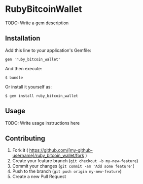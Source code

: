 # RubyBitcoinWallet

TODO: Write a gem description

## Installation

Add this line to your application's Gemfile:

    gem 'ruby_bitcoin_wallet'

And then execute:

    $ bundle

Or install it yourself as:

    $ gem install ruby_bitcoin_wallet

## Usage

TODO: Write usage instructions here

## Contributing

1. Fork it ( https://github.com/[my-github-username]/ruby_bitcoin_wallet/fork )
2. Create your feature branch (`git checkout -b my-new-feature`)
3. Commit your changes (`git commit -am 'Add some feature'`)
4. Push to the branch (`git push origin my-new-feature`)
5. Create a new Pull Request
